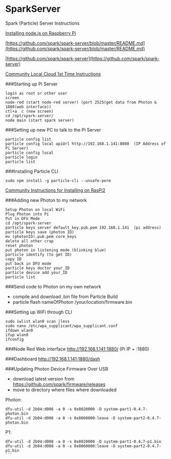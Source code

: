 # SparkServer
Spark (Particle) Server Instructions

[Installing node.js on Raspberry Pi](https://learn.adafruit.com/node-embedded-development/)

[https://github.com/spark/spark-server/blob/master/README.md](https://github.com/spark/spark-server/blob/master/README.md)

[https://github.com/spark/spark-server](https://github.com/spark/spark-server)



[Community Local Cloud 1st Time Instructions](https://community.particle.io/t/tutorial-local-cloud-1st-time-instructions-01-oct-15/5589)

###Starting up Pi Server
```
login as root or other user
screen
node-red (start node-red server) (port 2525(get data from Photon & 1880(web interface))
ctl+a  c (new screen)
cd /opt/spark-server/
node main (start spark server)
```
###Setting up new PC to talk to the Pi Server

```
particle config list
particle config local apiUrl http://192.168.1.141:8080  (IP Address of Pi Server)
particle config local
particle login
particle list
```

###Installing Particle CLI
```
sudo npm install -g particle-cli --unsafe-perm
```
[Community Instructions for Installing on RasPi2](https://community.particle.io/t/installing-particle-cli-spark-server-on-raspberry-pi-2/12996)

###Adding new Photon to my network
```
Setup Photon on local WiFi
Plug Photon into Pi 
Put in DFU Mode
cd /opt/spark-server
particle keys server default_key.pub.pem 192.168.1.141  (pi address)
particle keys save (photon ID)
mv (photonID).pub.pem core_keys
delete all other crap
reset photon
put photon in listening mode (blinking blue)
particle identify (to get ID)
copy ID
put back in DFU mode
particle keys doctor your_ID
particle device add your_ID
particle list
```



###Send code to Photon on my own network
* compile and download .bin file from Particle Build
* particle flash nameOfPhoton /your/location/firmware.bin

###Setting up WiFi through CLI
```
sudo iwlist wlan0 scan |less
sudo nano /etc/wpa_supplicant/wpa_supplicant.conf
ifdown wlan0
ifup wlan0
ifconfig
```
###Node Red Web interface
http://192.168.1.141:1880/  (Pi IP + :1880)

###Dashboard
http://192.168.1.141:1880/dash  


###Updating Photon Device Firmware Over USB
* download latest version from https://github.com/spark/firmware/releases
* move to directory where files where downloaded

Photon:
```
dfu-util -d 2b04:d006 -a 0 -s 0x8020000 -D system-part1-0.4.7-photon.bin
dfu-util -d 2b04:d006 -a 0 -s 0x8060000:leave -D system-part2-0.4.7-photon.bin
```
P1:
````
dfu-util -d 2b04:d008 -a 0 -s 0x8020000 -D system-part1-0.4.7-p1.bin
dfu-util -d 2b04:d008 -a 0 -s 0x8060000:leave -D system-part2-0.4.7-p1.bin
```


